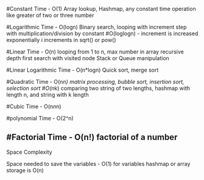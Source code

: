 #Constant Time - O(1)
Array lookup, Hashmap, any constant time operation like greater of two or three number

#Logarithmic Time - O(logn)
Binary search, looping with increment step with multiplication/division by constant
#O(loglogn) - increment is increased exponentially
i increments in sqrt() or pow()

#Linear Time - O(n)
looping from 1 to n, max number in array
recursive depth first search with visited node
Stack or Queue manipulation

#Linear Logarithmic Time - O(n*logn)
Quick sort, merge sort

#Quadratic Time - O(n*n)
matrix processing, bubble sort, insertion sort, selection sort
#O(n*k)
comparing two string of two lengths, hashmap with length n, and string with k length

#Cubic Time - O(n*n*n)

#polynomial Time - O(2^n)

#Factorial Time - O(n!)
factorial  of a number
-----------------------------
Space Complexity

Space needed to save the variables - O(1) for variables
hashmap or array storage is O(n)
